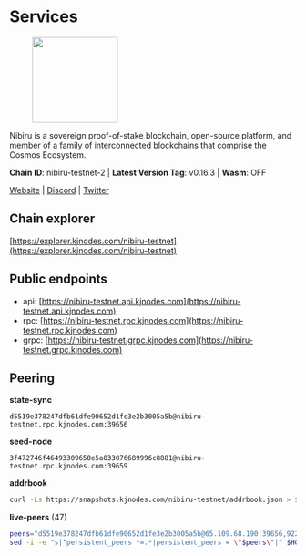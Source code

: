 # Services

<figure><img src="https://raw.githubusercontent.com/kj89/testnet_manuals/main/pingpub/logos/nibiru.png" width="150" alt=""><figcaption></figcaption></figure>

Nibiru is a sovereign proof-of-stake blockchain, open-source platform,  and member of a family of interconnected blockchains that comprise the Cosmos Ecosystem.

**Chain ID**: nibiru-testnet-2 | **Latest Version Tag**: v0.16.3 | **Wasm**: OFF

[Website](https://nibiru.fi) | [Discord](https://discord.gg/nibiru) | [Twitter](https://twitter.com/NibiruChain)


## Chain explorer
[https://explorer.kjnodes.com/nibiru-testnet](https://explorer.kjnodes.com/nibiru-testnet)

## Public endpoints

* api: [https://nibiru-testnet.api.kjnodes.com](https://nibiru-testnet.api.kjnodes.com)
* rpc: [https://nibiru-testnet.rpc.kjnodes.com](https://nibiru-testnet.rpc.kjnodes.com)
* grpc: [https://nibiru-testnet.grpc.kjnodes.com](https://nibiru-testnet.grpc.kjnodes.com)

## Peering

**state-sync**

```text
d5519e378247dfb61dfe90652d1fe3e2b3005a5b@nibiru-testnet.rpc.kjnodes.com:39656
```

**seed-node**

```text
3f472746f46493309650e5a033076689996c8881@nibiru-testnet.rpc.kjnodes.com:39659
```

**addrbook**
```bash
curl -Ls https://snapshots.kjnodes.com/nibiru-testnet/addrbook.json > $HOME/.nibid/config/addrbook.json
```

**live-peers** (47)
```bash
peers="d5519e378247dfb61dfe90652d1fe3e2b3005a5b@65.109.68.190:39656,922756bbdd88c9e654f30766a559536f0118e06d@185.206.213.103:26656,fbad9746b824485a2b7c88d72f83e6e4d1fa5eb2@43.156.89.178:26657,0a7257f77c3c3176bbc69d548f183abe8c2aa4de@84.46.247.0:26656,82dde0f3c283ca231849376696d08c39c3d458ce@173.82.203.187:26657,5a868d18a5046b715ee726a45b680a68f92bafcb@149.102.136.149:27656,2f35fb311c84dae1ac0a6ec4928307769983fa1f@154.53.44.216:26657,8b0c7d84c1fedc6d34e32e7b0db442ecb9d3cb86@185.16.39.19:38656,82ff5277d6385a2e9cab7048d8df5f6757d02a8f@43.154.33.200:26657,e55d8746ad30e0d11ebe0aa3792c46713375edcc@135.181.2.104:26656,eb65c95ea745d1cb5f66e2fda5d5e1029f4dc43d@5.161.43.109:26656,3939da5da8d8a31e6af2cb6d7bdcb222ff2487eb@65.109.14.69:39656,d256380b9344798396e8b1a9c6985f4553a2e0ca@38.242.219.209:26656,531c0ff46a2bb0de169e6086087c2ac04c3e27cf@185.15.244.160:26656,5c2a752c9b1952dbed075c56c600c3a79b58c395@195.3.220.140:27046,c1d90ca59915ee94cd615304bfac8ddb9bdf2e76@43.156.25.107:26657,da7182e3934b51c099d8901101a5821472aa9d3b@38.242.214.165:26656,a1323677ae5f7e836f8863bb00bc2dee87bed7af@161.97.69.41:26657,8aad729b8ec0e3210b69f4f60b5168606471d3fd@38.242.252.80:26656,f5dcecad06399db3658bfadc2e3d2e8533305d13@135.125.214.61:26656,85ea7dbcf6c0f35bdb42fb645ce579d9438ed76e@88.99.13.85:26656,a2b29a20750fca568247b1dd31d8dbafcdeed439@185.215.180.39:26656,55773ecd03044a5126e68ea943338c6086cfbad3@43.134.174.55:26657,3733d4854ca7167e49b9c3c0b9c8f080ec387440@185.215.167.133:26656,1add783d3a54506feb3379b95ad877a0d09bebae@65.109.53.60:26656,5a2c62bbe9cc371819924c300be339490b75bdc0@185.216.75.21:36656,0a0bbb33485710e4d2123038a8fafb9c0d251a6e@62.171.146.21:26656,ea150128fbfcac82e74821b03212c210ab2192d3@154.53.53.60:26657,6df779cceccc7468ceb001ddbd2167471838ca61@149.102.158.241:26656,dd1b14fefbd55a74baeb8920b34bb7fc15da6b96@62.171.186.61:26656,9e4cbbf1ae74859df3a4f1a3579bb52b09ce26f0@167.86.76.166:26656,2a11b3e06f832e430efb41e3c3bb07a42875d20c@154.53.34.112:26657,9eb4695ad66164b8321f9131e5e999483432f9ad@38.242.147.198:26656,7b48063c94fc1a131da7254c9b018e0e88c5fe1a@84.46.240.85:26656,8f00ba98b37036302db681a2572487d1b36d2d48@89.117.63.35:26656,1c34186a388c6be985628cf5359fbfa1281485c5@176.9.146.72:39656,7e75b2249d088a4dfc3b33f386c316cb47366d2b@195.3.221.48:11656,d335ca079b980c51eea7cfcf44244ea7b6a4807b@45.89.127.102:26656,4ae8969099b1c6e521962d2f274dcd7329cd7b88@178.20.42.221:26656,a9bef0a34723812e41795ec686f6a536e108f799@155.133.22.110:26656,50f70faf399aac827000458d49cdf4ea18f4fb82@95.217.163.250:26656,cdfe52e2ccc69317cab8a720d360c841513b2214@45.67.35.134:26656,f4548f7cdc44905740f1a28c1ba0c68ca393eb8a@95.216.163.41:39656,c6f9cd4e0b231ffc54091b728821ee2fbac3fab5@38.242.129.31:11656,af88ca60ae8d6e042ab8bb60c502c0cd0125fafd@135.181.254.242:26656,2c22d9b9f767522ddea193bd9f3c5b75f44a5558@173.82.207.117:26657,07ceb2307fe81146cd14acadc04d5592e9949474@38.242.252.41:26656"
sed -i -e "s|^persistent_peers *=.*|persistent_peers = \"$peers\"|" $HOME/.nibid/config/config.toml
```
